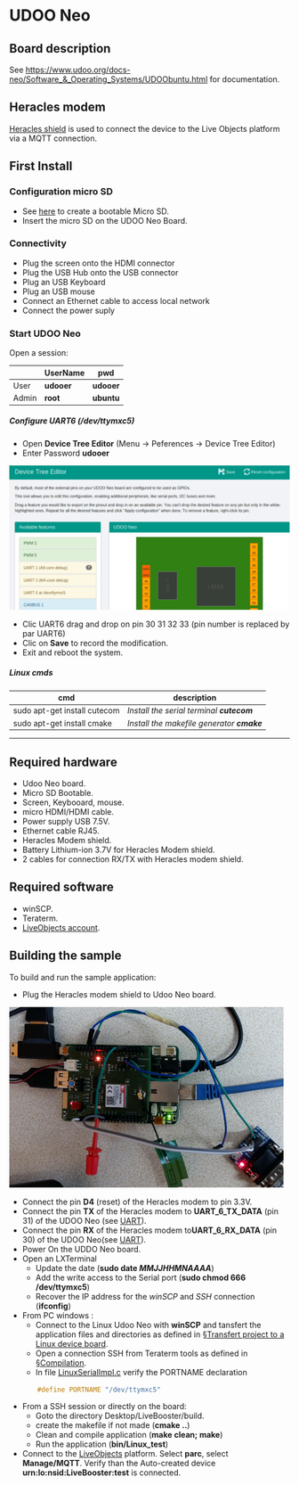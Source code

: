 # UDOO Neo


## Board description

See https://www.udoo.org/docs-neo/Software_&_Operating_Systems/UDOObuntu.html for documentation.

## Heracles modem
[Heracles shield](HeraclesShield.md) is used to connect the device to the Live Objects platform via a MQTT connection.


## First Install

### Configuration micro SD
* See [here](https://www.udoo.org/docs-neo/Getting_Started/Create_a_bootable_MicroSD_card_for_UDOO_Neo.html) to create a bootable Micro SD.
* Insert the micro SD on the UDOO Neo Board.

### Connectivity


* Plug the screen onto the HDMI connector
* Plug the USB Hub onto the USB connector
* Plug an USB Keyboard
* Plug an USB mouse
* Connect an Ethernet cable to access local network
* Connect the power suply

### Start UDOO Neo

Open a session:

|       | UserName   | pwd        |
| ----- | ---------- | ---------- |
| User  | **udooer** | **udooer** |
| Admin | **root**   | **ubuntu** |


##### Configure *UART6* (**/dev/ttymxc5**)
* Open **Device Tree Editor** (Menu -> Peferences -> Device Tree Editor)
* Enter Password **udooer**

![DeviceTreeEditor](Img/Linux/DeviceTreeEditor.png)

* Clic UART6 drag and drop on pin 30 31 32 33 (pin number is replaced by par UART6)
* Clic on **Save** to record the modification.
* Exit and reboot the system.

##### Linux cmds

| cmd                          | description                                |
| ---------------------------- | ------------------------------------------ |
| sudo apt-get install cutecom | *Install the serial terminal **cutecom***  |
| sudo apt-get install cmake   | *Install the makefile generator **cmake*** |

---

## Required hardware

* Udoo Neo board.
* Micro SD Bootable.
* Screen, Keybooard, mouse.
* micro HDMI/HDMI cable.
* Power supply USB 7.5V.
* Ethernet cable RJ45.
* Heracles Modem shield.
* Battery Lithium-ion 3.7V for Heracles Modem shield.
* 2 cables for connection RX/TX with Heracles modem shield.

## Required software

* winSCP.
* Teraterm.
* [LiveObjects account](http://liveobjects.orange-business.com).

## Building the sample

To build and run the sample application:

* Plug the Heracles modem shield to Udoo Neo board.

![UdooNeoBoard](Img/Linux/UdooNeoBoard.png)

* Connect the pin **D4** (reset) of the Heracles modem to pin 3.3V.
* Connect the pin **TX** of the Heracles modem to **UART_6_TX_DATA** (pin 31) of the UDOO Neo (see [UART](https://www.udoo.org/docs-neo/Hardware_&_Accessories/UART_serial_ports.html)).
* Connect the pin **RX** of the Heracles modem to**UART_6_RX_DATA** (pin 30) of the UDOO Neo(see [UART](https://www.udoo.org/docs-neo/Hardware_&_Accessories/UART_serial_ports.html)).
* Power On the UDDO Neo board.
* Open an LXTerminal
  * Update the date (**sudo date *MMJJHHMNAAAA***)
  * Add the write access to the Serial port (**sudo chmod 666 /dev/ttymxc5**)
  * Recover the IP address for the *winSCP* and *SSH* connection (**ifconfig**)
* From PC windows :
  *  Connect to the Linux Udoo Neo with **winSCP** and tansfert the application files and directories as defined in [§Transfert project to a Linux device board](LinuxApplication.md).
  * Open a connection SSH from Teraterm tools as defined in [§Compilation](LinuxApplication.md).
  * In file [LinuxSerialImpl.c](..\LiveBooster-LinuxApp\LinuxImpl\LinuxSerialImpl.c) verify the PORTNAME declaration
```c
       #define PORTNAME "/dev/ttymxc5"
```

* From a SSH session or directly on the board:
  * Goto the directory Desktop/LiveBooster/build.
  * create the makefile if not made (**cmake ..**)
  * Clean and compile application (**make clean; make**)
  * Run the application (**bin/Linux_test**)
* Connect to the [LiveObjects](http://liveobjects.orange-business.com) platform. Select **parc**, select **Manage/MQTT**. Verify than the Auto-created device **urn:lo:nsid:LiveBooster:test** is connected.
